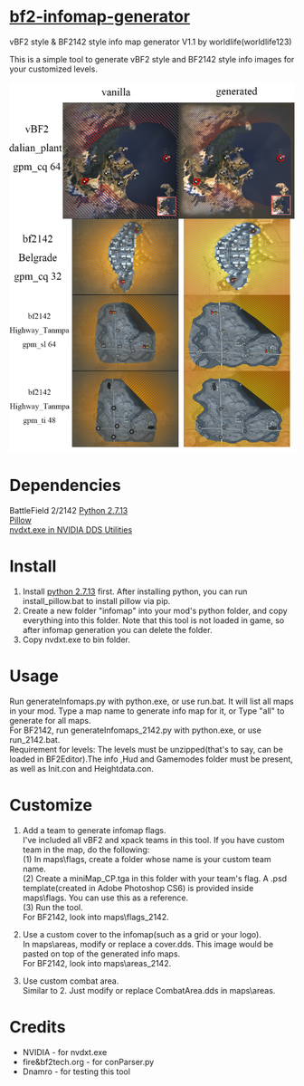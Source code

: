 # [bf2-infomap-generator](https://github.com/worldlife123/bf2-infomap-generator)
vBF2 style & BF2142 style info map generator V1.1 by worldlife(worldlife123)

This is a simple tool to generate vBF2 style and BF2142 style info images for your customized levels.

![Preview](preview.jpg)


# Dependencies  

BattleField 2/2142
[Python 2.7.13](https://www.python.org/downloads/release/python-2713/)  
[Pillow](https://github.com/python-pillow/Pillow)  
[nvdxt.exe in NVIDIA DDS Utilities](https://developer.nvidia.com/legacy-texture-tools)

# Install  

1. Install [python 2.7.13](https://www.python.org/downloads/release/python-2713/) first. After installing python, you can run install_pillow.bat to install pillow via pip.  
2. Create a new folder "infomap" into your mod's python folder, and copy everything into this folder. Note that this tool is not loaded in game, so after infomap generation you can delete the folder.   
3. Copy nvdxt.exe to bin folder.  

# Usage  

Run generateInfomaps.py with python.exe, or use run.bat. It will list all maps in your mod. Type a map name to generate info map for it, or Type "all" to generate for all maps.  
For BF2142, run generateInfomaps_2142.py with python.exe, or use run_2142.bat.  
Requirement for levels: The levels must be unzipped(that's to say, can be loaded in BF2Editor).The info ,Hud and Gamemodes folder must be present, as well as Init.con and Heightdata.con.  


# Customize  

1. Add a team to generate infomap flags.  
I've included all vBF2 and xpack teams in this tool. If you have custom team in the map, do the following:  
(1) In maps\flags, create a folder whose name is your custom team name.  
(2) Create a miniMap_CP.tga in this folder with your team's flag. A .psd template(created in Adobe Photoshop CS6) is provided inside maps\flags. You can use this as a reference.  
(3) Run the tool.  
For BF2142, look into maps\flags_2142.  

2. Use a custom cover to the infomap(such as a grid or your logo).  
In maps\areas, modify or replace a cover.dds. This image would be pasted on top of the generated info maps.  
For BF2142, look into maps\areas_2142.  

3. Use custom combat area.  
Similar to 2. Just modify or replace CombatArea.dds in maps\areas.  

# Credits 

* NVIDIA - for nvdxt.exe  
* fire&bf2tech.org - for conParser.py  
* Dnamro - for testing this tool  
